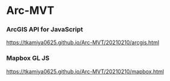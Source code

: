 # Arc-MVT

### ArcGIS API for JavaScript
https://tkamiya0625.github.io/Arc-MVT/20210210/arcgis.html

### Mapbox GL JS
https://tkamiya0625.github.io/Arc-MVT/20210210/mapbox.html
